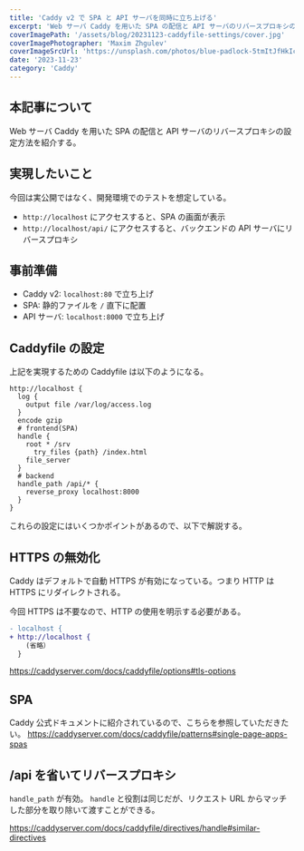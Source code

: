 ```yaml
---
title: 'Caddy v2 で SPA と API サーバを同時に立ち上げる'
excerpt: 'Web サーバ Caddy を用いた SPA の配信と API サーバのリバースプロキシの設定方法を紹介する。'
coverImagePath: '/assets/blog/20231123-caddyfile-settings/cover.jpg'
coverImagePhotographer: 'Maxim Zhgulev'
coverImageSrcUrl: 'https://unsplash.com/photos/blue-padlock-5tmItJfHkIc'
date: '2023-11-23'
category: 'Caddy'
---
```


## 本記事について

Web サーバ Caddy を用いた SPA の配信と API サーバのリバースプロキシの設定方法を紹介する。

## 実現したいこと

今回は実公開ではなく、開発環境でのテストを想定している。

- `http://localhost` にアクセスすると、SPA の画面が表示
- `http://localhost/api/` にアクセスすると、バックエンドの API サーバにリバースプロキシ

## 事前準備

- Caddy v2: `localhost:80` で立ち上げ
- SPA: 静的ファイルを `/` 直下に配置
- API サーバ: `localhost:8000` で立ち上げ

## Caddyfile の設定

上記を実現するための Caddyfile は以下のようになる。

```:Caddyfile
http://localhost {
  log {
    output file /var/log/access.log
  }
  encode gzip
  # frontend(SPA)
  handle {
    root * /srv
	  try_files {path} /index.html
    file_server
  }
  # backend
  handle_path /api/* {
    reverse_proxy localhost:8000
  }
}
```

これらの設定にはいくつかポイントがあるので、以下で解説する。

## HTTPS の無効化

Caddy はデフォルトで自動 HTTPS が有効になっている。つまり HTTP は HTTPS にリダイレクトされる。

今回 HTTPS は不要なので、HTTP の使用を明示する必要がある。

```diff js:Caddyfile
- localhost {
+ http://localhost {
    (省略）
  }
```

https://caddyserver.com/docs/caddyfile/options#tls-options

## SPA

Caddy 公式ドキュメントに紹介されているので、こちらを参照していただきたい。
https://caddyserver.com/docs/caddyfile/patterns#single-page-apps-spas

## /api を省いてリバースプロキシ

`handle_path` が有効。
`handle` と役割は同じだが、リクエスト URL からマッチした部分を取り除いて渡すことができる。

https://caddyserver.com/docs/caddyfile/directives/handle#similar-directives
